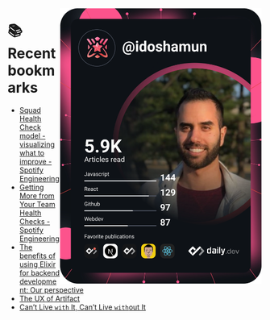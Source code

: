 <a href="https://app.daily.dev/idoshamun"><img src="https://raw.githubusercontent.com/idoshamun/idoshamun/devcard/devcard.svg" align='right' width="400" alt="Ido Shamun's Dev Card"/></a>

# 📚 Recent bookmarks
<!-- BOOKMARKS:START -->
- [Squad Health Check model - visualizing what to improve - Spotify Engineering](https://app.daily.dev/posts/VHkX3fBEU?utm_source=rss&utm_medium=bookmarks&utm_campaign=28849d86070e4c099c877ab6837c61f0)
- [Getting More from Your Team Health Checks - Spotify Engineering](https://app.daily.dev/posts/0iGn8agug?utm_source=rss&utm_medium=bookmarks&utm_campaign=28849d86070e4c099c877ab6837c61f0)
- [The benefits of using Elixir for backend development: Our perspective](https://app.daily.dev/posts/wlX9csuXh?utm_source=rss&utm_medium=bookmarks&utm_campaign=28849d86070e4c099c877ab6837c61f0)
- [The UX of Artifact](https://app.daily.dev/posts/T6RY3KlwS?utm_source=rss&utm_medium=bookmarks&utm_campaign=28849d86070e4c099c877ab6837c61f0)
- [Can’t Live `with` It, Can’t Live `with`out It](https://app.daily.dev/posts/h4dNFxGlO?utm_source=rss&utm_medium=bookmarks&utm_campaign=28849d86070e4c099c877ab6837c61f0)
<!-- BOOKMARKS:END -->

